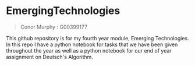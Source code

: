# EmergingTechnologies
> Conor Murphy : G00399177

This github repository is for my fourth year module, Emerging Technologies. In this repo I have a python notebook for tasks that we have been given throughout the year as well as a python notebook for our end of year assignment on Deutsch's Algorithm.
